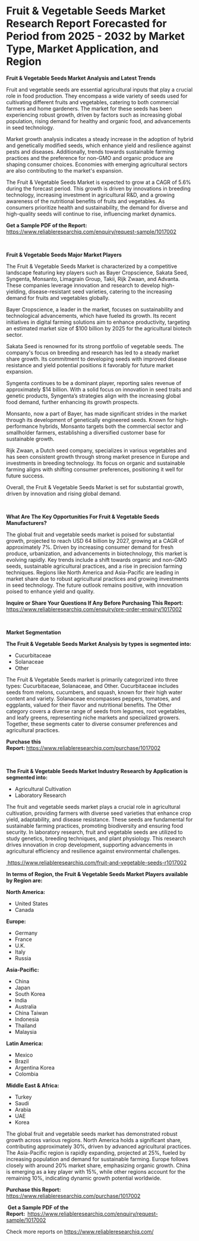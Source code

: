 <p><h1>Fruit & Vegetable Seeds Market Research Report Forecasted for Period from 2025 -  2032 by Market Type, Market Application, and Region</h1></p><p><strong>Fruit & Vegetable Seeds Market Analysis and Latest Trends</strong></p>
<p><p>Fruit and vegetable seeds are essential agricultural inputs that play a crucial role in food production. They encompass a wide variety of seeds used for cultivating different fruits and vegetables, catering to both commercial farmers and home gardeners. The market for these seeds has been experiencing robust growth, driven by factors such as increasing global population, rising demand for healthy and organic food, and advancements in seed technology.</p><p>Market growth analysis indicates a steady increase in the adoption of hybrid and genetically modified seeds, which enhance yield and resilience against pests and diseases. Additionally, trends towards sustainable farming practices and the preference for non-GMO and organic produce are shaping consumer choices. Economies with emerging agricultural sectors are also contributing to the market's expansion.</p><p>The Fruit & Vegetable Seeds Market is expected to grow at a CAGR of 5.6% during the forecast period. This growth is driven by innovations in breeding technology, increasing investment in agricultural R&D, and a growing awareness of the nutritional benefits of fruits and vegetables. As consumers prioritize health and sustainability, the demand for diverse and high-quality seeds will continue to rise, influencing market dynamics.</p></p>
<p><strong>Get a Sample PDF of the Report:&nbsp;</strong> <a href="https://www.reliableresearchiq.com/enquiry/request-sample/1017002?utm_campaign=2883&utm_medium=2&utm_source=Github&utm_content=ia&utm_term=30032025&utm_id=fruit-vegetable-seeds">https://www.reliableresearchiq.com/enquiry/request-sample/1017002</a></p>
<p>&nbsp;</p>
<p><strong>Fruit & Vegetable Seeds Major Market Players</strong></p>
<p><p>The Fruit & Vegetable Seeds Market is characterized by a competitive landscape featuring key players such as Bayer Cropscience, Sakata Seed, Syngenta, Monsanto, Limagrain Group, Takii, Rijk Zwaan, and Advanta. These companies leverage innovation and research to develop high-yielding, disease-resistant seed varieties, catering to the increasing demand for fruits and vegetables globally.</p><p>Bayer Cropscience, a leader in the market, focuses on sustainability and technological advancements, which have fueled its growth. Its recent initiatives in digital farming solutions aim to enhance productivity, targeting an estimated market size of $100 billion by 2025 for the agricultural biotech sector.</p><p>Sakata Seed is renowned for its strong portfolio of vegetable seeds. The company's focus on breeding and research has led to a steady market share growth. Its commitment to developing seeds with improved disease resistance and yield potential positions it favorably for future market expansion.</p><p>Syngenta continues to be a dominant player, reporting sales revenue of approximately $14 billion. With a solid focus on innovation in seed traits and genetic products, Syngenta’s strategies align with the increasing global food demand, further enhancing its growth prospects.</p><p>Monsanto, now a part of Bayer, has made significant strides in the market through its development of genetically engineered seeds. Known for high-performance hybrids, Monsanto targets both the commercial sector and smallholder farmers, establishing a diversified customer base for sustainable growth.</p><p>Rijk Zwaan, a Dutch seed company, specializes in various vegetables and has seen consistent growth through strong market presence in Europe and investments in breeding technology. Its focus on organic and sustainable farming aligns with shifting consumer preferences, positioning it well for future success.</p><p>Overall, the Fruit & Vegetable Seeds Market is set for substantial growth, driven by innovation and rising global demand.</p></p>
<p>&nbsp;</p>
<p><strong>What Are The Key Opportunities For Fruit & Vegetable Seeds Manufacturers?</strong></p>
<p><p>The global fruit and vegetable seeds market is poised for substantial growth, projected to reach USD 64 billion by 2027, growing at a CAGR of approximately 7%. Driven by increasing consumer demand for fresh produce, urbanization, and advancements in biotechnology, this market is evolving rapidly. Key trends include a shift towards organic and non-GMO seeds, sustainable agricultural practices, and a rise in precision farming techniques. Regions like North America and Asia-Pacific are leading in market share due to robust agricultural practices and growing investments in seed technology. The future outlook remains positive, with innovation poised to enhance yield and quality.</p></p>
<p><strong>Inquire or Share Your Questions If Any Before Purchasing This Report:</strong> <a href="https://www.reliableresearchiq.com/enquiry/pre-order-enquiry/1017002?utm_campaign=2883&utm_medium=2&utm_source=Github&utm_content=ia&utm_term=30032025&utm_id=fruit-vegetable-seeds">https://www.reliableresearchiq.com/enquiry/pre-order-enquiry/1017002</a></p>
<p>&nbsp;</p>
<p><strong>Market Segmentation</strong></p>
<p><strong>The Fruit & Vegetable Seeds Market Analysis by types is segmented into:</strong></p>
<p><ul><li>Cucurbitaceae</li><li>Solanaceae</li><li>Other</li></ul></p>
<p><p>The Fruit & Vegetable Seeds market is primarily categorized into three types: Cucurbitaceae, Solanaceae, and Other. Cucurbitaceae includes seeds from melons, cucumbers, and squash, known for their high water content and variety. Solanaceae encompasses peppers, tomatoes, and eggplants, valued for their flavor and nutritional benefits. The Other category covers a diverse range of seeds from legumes, root vegetables, and leafy greens, representing niche markets and specialized growers. Together, these segments cater to diverse consumer preferences and agricultural practices.</p></p>
<p><strong>Purchase this Report:&nbsp;</strong><a href="https://www.reliableresearchiq.com/purchase/1017002?utm_campaign=2883&utm_medium=2&utm_source=Github&utm_content=ia&utm_term=30032025&utm_id=fruit-vegetable-seeds">https://www.reliableresearchiq.com/purchase/1017002</a></p>
<p>&nbsp;</p>
<p><strong>The Fruit & Vegetable Seeds Market Industry Research by Application is segmented into:</strong></p>
<p><ul><li>Agricultural Cultivation</li><li>Laboratory Research</li></ul></p>
<p><p>The fruit and vegetable seeds market plays a crucial role in agricultural cultivation, providing farmers with diverse seed varieties that enhance crop yield, adaptability, and disease resistance. These seeds are fundamental for sustainable farming practices, promoting biodiversity and ensuring food security. In laboratory research, fruit and vegetable seeds are utilized to study genetics, breeding techniques, and plant physiology. This research drives innovation in crop development, supporting advancements in agricultural efficiency and resilience against environmental challenges.</p></p>
<p><a href="https://www.reliableresearchiq.com/fruit-and-vegetable-seeds-r1017002?utm_campaign=2883&utm_medium=2&utm_source=Github&utm_content=ia&utm_term=30032025&utm_id=fruit-vegetable-seeds">&nbsp;https://www.reliableresearchiq.com/fruit-and-vegetable-seeds-r1017002</a></p>
<p><strong>In terms of Region, the Fruit & Vegetable Seeds Market Players available by Region are:</strong></p>
<p>
    <p> <strong> North America: </strong>
        <ul>
            <li>United States</li>
            <li>Canada</li>
        </ul>
        </p> 
    <p> <strong> Europe: </strong>
        <ul>
            <li>Germany</li>
            <li>France</li>
            <li>U.K.</li>
            <li>Italy</li>
            <li>Russia</li>
        </ul>
        </p> 
    <p> <strong> Asia-Pacific: </strong>
        <ul>
            <li>China</li>
            <li>Japan</li>
            <li>South Korea</li>
            <li>India</li>
            <li>Australia</li>
            <li>China Taiwan</li>
            <li>Indonesia</li>
            <li>Thailand</li>
            <li>Malaysia</li>
        </ul>
        </p> 
    <p> <strong> Latin America: </strong>
        <ul>
            <li>Mexico</li>
            <li>Brazil</li>
            <li>Argentina Korea</li>
            <li>Colombia</li>
        </ul>
        </p> 
    <p> <strong> Middle East & Africa: </strong>
        <ul>
            <li>Turkey</li>
            <li>Saudi</li>
            <li>Arabia</li>
            <li>UAE</li>
            <li>Korea</li>
        </ul>
    </p>
    </p>
<p><p>The global fruit and vegetable seeds market has demonstrated robust growth across various regions. North America holds a significant share, contributing approximately 30%, driven by advanced agricultural practices. The Asia-Pacific region is rapidly expanding, projected at 25%, fueled by increasing population and demand for sustainable farming. Europe follows closely with around 20% market share, emphasizing organic growth. China is emerging as a key player with 15%, while other regions account for the remaining 10%, indicating dynamic growth potential worldwide.</p></p>
<p><strong>Purchase this Report: </strong><a href="https://www.reliableresearchiq.com/purchase/1017002?utm_campaign=2883&utm_medium=2&utm_source=Github&utm_content=ia&utm_term=30032025&utm_id=fruit-vegetable-seeds">https://www.reliableresearchiq.com/purchase/1017002</a></p>
<p>&nbsp;<strong>Get a Sample PDF of the Report:&nbsp;&nbsp;</strong><a href="https://www.reliableresearchiq.com/enquiry/request-sample/1017002?utm_campaign=2883&utm_medium=2&utm_source=Github&utm_content=ia&utm_term=30032025&utm_id=fruit-vegetable-seeds">https://www.reliableresearchiq.com/enquiry/request-sample/1017002</a></p>
<p><strong></strong></p>
<p>Check more reports on <a href="https://www.reliableresearchiq.com/?utm_campaign=2883&utm_medium=2&utm_source=Github&utm_content=ia&utm_term=30032025&utm_id=fruit-vegetable-seeds">https://www.reliableresearchiq.com/</a></p>